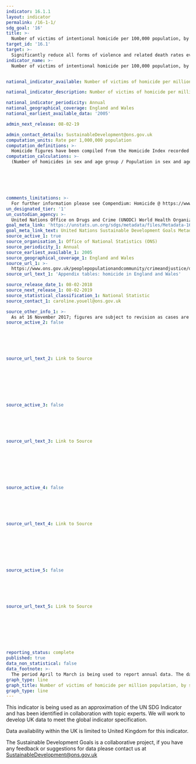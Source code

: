 ```yaml
---
indicator: 16.1.1
layout: indicator
permalink: /16-1-1/
sdg_goal: '16'
title: >-
  Number of victims of intentional homicide per 100,000 population, by sex and age
target_id: '16.1'
target: >-
  Significantly reduce all forms of violence and related death rates everywhere
indicator_name: >-
  Number of victims of intentional homicide per 100,000 population, by sex and age


national_indicator_available: Number of victims of homicide per million population, by sex and age

national_indicator_description: Number of victims of homicide per million population, by sex and age

national_indicator_periodicity: Annual
national_geographical_coverage: England and Wales
national_earliest_available_data: '2005'

admin_next_release: 08-02-19

admin_contact_details: SustainableDevelopment@ons.gov.uk
computation_units: Rate per 1,000,000 population
computation_definitions: >-
  Homicide figures have been compiled from the Homicide Index recorded by the Home Office, which contains detailed record-level information about each homicide recorded by police in England and Wales. The figures are for completed homicides (that is, excluding attempted murder).
computation_calculations: >-
  (Number of homicides in sex and age group / Population in sex and age group) * 1,000,000






comments_limitations: >-
  For further information please see Compendium: Homicide @ https://www.ons.gov.uk/peoplepopulationandcommunity/crimeandjustice/compendium/focusonviolentcrimeandsexualoffences/yearendingmarch2016/homicide
un_designated_tier: '1'
un_custodian_agency: >-
  United Nations Office on Drugs and Crime (UNODC) World Health Organization (WHO)
goal_meta_link: 'https://unstats.un.org/sdgs/metadata/files/Metadata-16-01-01.pdf '
goal_meta_link_text: United Nations Sustainable Development Goals Metadata (PDF 222 KB)
source_active_1: true
source_organisation_1: Office of National Statistics (ONS)
source_periodicity_1: Annual
source_earliest_available_1: 2005
source_geographical_coverage_1: England and Wales
source_url_1: >-
  https://www.ons.gov.uk/peoplepopulationandcommunity/crimeandjustice/datasets/appendixtableshomicideinenglandandwales 
source_url_text_1: 'Appendix tables: homicide in England and Wales'

source_release_date_1: 08-02-2018
source_next_release_1: 08-02-2019
source_statistical_classification_1: National Statistic
source_contact_1: caroline.youell@ons.gov.uk

source_other_info_1: >-
  As at 16 November 2017; figures are subject to revision as cases are dealt with by the police and the courts, or as further information becomes available. Year ending March 2011 includes 1 victim with unknown age. Year ending March 2012 includes 1 victim with unknown gender. Year ending March 2015 includes 1 victim with unknown gender. Year ending March 2016 includes 1 victim with unknown gender.
source_active_2: false






source_url_text_2: Link to Source








source_active_3: false






source_url_text_3: Link to Source








source_active_4: false






source_url_text_4: Link to Source








source_active_5: false






source_url_text_5: Link to Source








reporting_status: complete
published: true
data_non_statistical: false
data_footnote: >-
  The period April to March is being used to report annual data. The date on the X axis is the year at the start of the period
graph_type: line
graph_title: Number of victims of homicide per million population, by sex and age
graph_type: line
---
```

This indicator is being used as an approximation of the UN SDG Indicator and has been identified in collaboration with topic experts. We will work to develop UK data to meet the global indicator specification.
  
Data availability within the UK is limited to United Kingdom for this indicator.
  
The Sustainable Development Goals is a collaborative project, if you have any feedback or suggestions for data please contact us at <SustainableDevelopment@ons.gov.uk>
